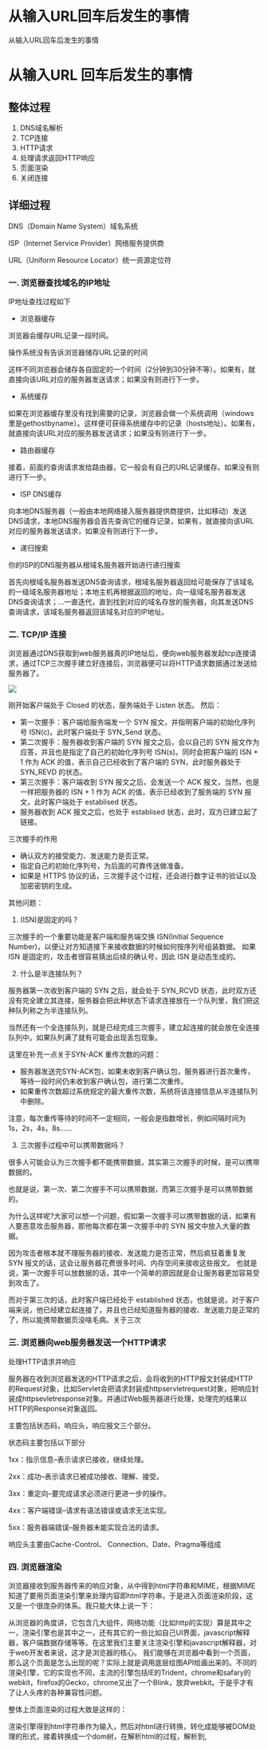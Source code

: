 # 从输入URL回车后发生的事情


从输入URL回车后发生的事情
<!--more-->

# 从输入URL 回车后发生的事情
## 整体过程
1. DNS域名解析
2. TCP连接
3. HTTP请求
4. 处理请求返回HTTP响应
5. 页面渲染
6. 关闭连接

## 详细过程
DNS（Domain Name System）域名系统

ISP（Internet Service Provider）网络服务提供商

URL（Uniform Resource Locator）统一资源定位符

### 一. 浏览器查找域名的IP地址 ###

IP地址查找过程如下

- 浏览器缓存

浏览器会缓存URL记录一段时间。

操作系统没有告诉浏览器储存URL记录的时间

这样不同浏览器会储存各自固定的一个时间（2分钟到30分钟不等）。如果有，就直接向该URL对应的服务器发送请求；如果没有则进行下一步。

- 系统缓存

如果在浏览器缓存里没有找到需要的记录，浏览器会做一个系统调用（windows里是gethostbyname）。这样便可获得系统缓存中的记录（hosts地址）。如果有，就直接向该URL对应的服务器发送请求；如果没有则进行下一步。

- 路由器缓存

接着，前面的查询请求发给路由器，它一般会有自己的URL记录缓存。如果没有则进行下一步。

- ISP DNS缓存

向本地DNS服务器（一般由本地网络接入服务器提供商提供，比如移动）发送DNS请求，本地DNS服务器会首先查询它的缓存记录，如果有，就直接向该URL对应的服务器发送请求，如果没有则进行下一步。

- 递归搜索

你的ISP的DNS服务器从根域名服务器开始进行递归搜索

首先向根域名服务器发送DNS查询请求，根域名服务器返回给可能保存了该域名的一级域名服务器地址；本地主机再根据返回的地址，向一级域名服务器发送DNS查询请求；...一直迭代，直到找到对应的域名存放的服务器，向其发送DNS查询请求，该域名服务器返回该域名对应的IP地址。

### 二. TCP/IP 连接 ###

浏览器通过DNS获取到web服务器真的IP地址后，便向web服务器发起tcp连接请求，通过TCP三次握手建立好连接后，浏览器便可以将HTTP请求数据通过发送给服务器了。

![](https://raw.githubusercontent.com/Kiasma1/Kiasma1.github.io/master/posts/2019/TIM%E6%88%AA%E5%9B%BE20190926120034.png)

刚开始客户端处于 Closed 的状态，服务端处于 Listen 状态。
然后：
- 第一次握手：客户端给服务端发一个 SYN 报文，并指明客户端的初始化序列号 ISN(c)。此时客户端处于 SYN_Send 状态。
- 第二次握手：服务器收到客户端的 SYN 报文之后，会以自己的 SYN 报文作为应答，并且也是指定了自己的初始化序列号 ISN(s)。同时会把客户端的 ISN + 1 作为 ACK 的值，表示自己已经收到了客户端的 SYN，此时服务器处于 SYN_REVD 的状态。
- 第三次握手：客户端收到 SYN 报文之后，会发送一个 ACK 报文，当然，也是一样把服务器的 ISN + 1 作为 ACK 的值，表示已经收到了服务端的 SYN 报文，此时客户端处于 establised 状态。
- 服务器收到 ACK 报文之后，也处于 establised 状态，此时，双方已建立起了链接。

三次握手的作用
- 确认双方的接受能力、发送能力是否正常。
- 指定自己的初始化序列号，为后面的可靠传送做准备。
- 如果是 HTTPS 协议的话，三次握手这个过程，还会进行数字证书的验证以及加密密钥的生成。

其他问题：
1. (ISN)是固定的吗？ 

三次握手的一个重要功能是客户端和服务端交换 ISN(Initial Sequence Number)，以便让对方知道接下来接收数据的时候如何按序列号组装数据。
如果 ISN 是固定的，攻击者很容易猜出后续的确认号，因此 ISN 是动态生成的。

2. 什么是半连接队列？

服务器第一次收到客户端的 SYN 之后，就会处于 SYN_RCVD 状态，此时双方还没有完全建立其连接，服务器会把此种状态下请求连接放在一个队列里，我们把这种队列称之为半连接队列。

当然还有一个全连接队列，就是已经完成三次握手，建立起连接的就会放在全连接队列中。如果队列满了就有可能会出现丢包现象。

这里在补充一点关于SYN-ACK 重传次数的问题：
- 服务器发送完SYN-ACK包，如果未收到客户确认包，服务器进行首次重传，等待一段时间仍未收到客户确认包，进行第二次重传。
- 如果重传次数超过系统规定的最大重传次数，系统将该连接信息从半连接队列中删除。

注意，每次重传等待的时间不一定相同，一般会是指数增长，例如间隔时间为 1s，2s，4s，8s......

3. 三次握手过程中可以携带数据吗？

很多人可能会认为三次握手都不能携带数据，其实第三次握手的时候，是可以携带数据的。

也就是说，第一次、第二次握手不可以携带数据，而第三次握手是可以携带数据的。

为什么这样呢?大家可以想一个问题，假如第一次握手可以携带数据的话，如果有人要恶意攻击服务器，那他每次都在第一次握手中的 SYN 报文中放入大量的数据。

因为攻击者根本就不理服务器的接收、发送能力是否正常，然后疯狂着重复发 SYN 报文的话，这会让服务器花费很多时间、内存空间来接收这些报文。
也就是说，第一次握手可以放数据的话，其中一个简单的原因就是会让服务器更加容易受到攻击了。

而对于第三次的话，此时客户端已经处于 established 状态，也就是说，对于客户端来说，他已经建立起连接了，并且也已经知道服务器的接收、发送能力是正常的了，所以能携带数据页没啥毛病。关于三次

### 三. 浏览器向web服务器发送一个HTTP请求 ###

处理HTTP请求并响应

服务器在收到浏览器发送的HTTP请求之后，会将收到的HTTP报文封装成HTTP的Request对象，比如Servlet会把请求封装成httpservletrequest对象，把响应封装成httpsevletresponse对象。并通过Web服务器进行处理，处理完的结果以HTTP的Response对象返回。

主要包括状态码，响应头，响应报文三个部分。

状态码主要包括以下部分

1xx：指示信息–表示请求已接收，继续处理。

2xx：成功–表示请求已被成功接收、理解、接受。

3xx：重定向–要完成请求必须进行更进一步的操作。

4xx：客户端错误–请求有语法错误或请求无法实现。

5xx：服务器端错误–服务器未能实现合法的请求。

响应头主要由Cache-Control、 Connection、Date、Pragma等组成

### 四. 浏览器渲染 ###

浏览器接收到服务器传来的响应对象，从中得到html字符串和MIME，根据MIME知道了要用页面渲染引擎来处理内容即html字符串，于是进入页面渲染阶段，这又是一个很庞杂的体系。我只能大体上说一下：

从浏览器的角度讲，它包含几大组件，网络功能（比如http的实现）算是其中之一，渲染引擎也是其中之一，还有其它的一些比如自己UI界面，javascript解释器，客户端数据存储等等。在这里我们主要关注渲染引擎和javascript解释器，对于web开发者来说，这才是浏览器的核心。
我们能够在浏览器中看到一个页面，那么这个页面是怎么出现的呢？实际上就是调用底层绘图API给画出来的。不同的渲染引擎，它的实现也不同，主流的引擎包括IE的Trident，chrome和safary的webkit，firefox的Gecko，chrome又出了一个Blink，放弃webkit。于是乎才有了让人头疼的各种兼容性问题。

整体上页面渲染的过程大致是这样的：

渲染引擎得到html字符串作为输入，然后对html进行转换，转化成能够被DOM处理的形式，接着转换成一个dom树，在解析html的过程，解析到<link>,<script>,<img>等一些请求标签时，会发送请求把对应的内容获取到。这时又会同步进行css的解析，构建出css样式规则应用到dom树上，然后进行一定的布局处理，比如标记节点块在浏览器中的坐标等形成最终的渲染树，最后根据这棵渲染树在浏览器窗口中进行绘制。

浏览器拿到HTML文件后，根据渲染规则进行渲染：

**=>整体上**

1. 解析HTML，构建DOM树

2. 解析CSS，生成CSS规则树

3. 合并DOM树和CSS规则树，生成render树

4. 布局render树

5. 绘制render数、树，即绘制页面像素信息

6. GPU将各层合成，结果呈现在浏览器窗口中。

最终我们就看到了页面的样子。

当然在页面渲染过程中还会同步进行javascript的解析，而且这两者是在同一个线程中的，所以一旦javascript死循环，页面的渲染也就进行不下去了。

### 五. 断开连接 ###

**四次挥手**

![](https://raw.githubusercontent.com/Kiasma1/Kiasma1.github.io/master/posts/2019/20190926130129.png)

刚开始双方都处于 establised 状态，假如是客户端先发起关闭请求，则：
- 第一次挥手：客户端发送一个 FIN 报文，报文中会指定一个序列号。此时客户端处于 FIN_WAIT1 状态。
- 第二次握手：服务端收到 FIN 之后，会发送 ACK 报文，且把客户端的序列号值 +1 作为 ACK 报文的序列号值，表明已经收到客户端的报文了，此时服务端处于 CLOSE_WAIT 状态。
- 第三次挥手：如果服务端也想断开连接了，和客户端的第一次挥手一样，发给 FIN 报文，且指定一个序列号。此时服务端处于 LAST_ACK 的状态。
- 第四次挥手：客户端收到 FIN 之后，一样发送一个 ACK 报文作为应答，且把服务端的序列号值 +1 作为自己 ACK 报文的序列号值，此时客户端处于 TIME_WAIT 状态。

需要过一阵子以确保服务端收到自己的 ACK 报文之后才会进入 CLOSED 状态

服务端收到 ACK 报文之后，就处于关闭连接了，处于 CLOSED 状态。

这里特别需要注意的就是 TIME_WAIT 这个状态了，就是要理解，为什么客户端发送 ACK 之后不直接关闭，而是要等一阵子才关闭。

这其中的原因就是，要确保服务器是否已经收到了我们的 ACK 报文，如果没有收到的话，服务器会重新发 FIN 报文给客户端，客户端再次收到 ACK 报文之后，就知道之前的 ACK 报文丢失了，然后再次发送 ACK 报文。

至于 TIME_WAIT 持续的时间至少是一个报文的来回时间。一般会设置一个计时，如果过了这个计时没有再次收到 FIN 报文，则代表对方成功，就是 ACK 报文，此时处于 CLOSED 状态。

这里我给出每个状态所包含的含义，有兴趣的可以看看：

LISTEN：侦听来自远方 TCP 端口的连接请求。

SYN-SENT：在发送连接请求后等待匹配的连接请求。

SYN-RECEIVED：在收到和发送一个连接请求后等待对连接请求的确认。

ESTABLISHED：代表一个打开的连接，数据可以传送给用户。

FIN-WAIT-1：等待远程 TCP 的连接中断请求，或先前的连接中断请求的确认。

FIN-WAIT-2：从远程 TCP 等待连接中断请求。CLOSE-WAIT：等待从本地用户发来的连接中断请求。CLOSING：等待远程 TCP 对连接中断的确认。

LAST-ACK：等待原来发向远程 TCP 的连接中断请求的确认。

TIME-WAIT：等待足够的时间以确保远程 TCP 接收到连接中断请求的确认。

CLOSED：没有任何连接状态。

最后，再放下三次握手与四次挥手的图：

![](https://raw.githubusercontent.com/Kiasma1/Kiasma1.github.io/master/posts/2019/20190926130144.png)





摘抄部分文章：
作者：单纯的土豆 链接：http://www.jianshu.com/p/19fde9ed9fc6 來源：简书
原文链接：https://blog.csdn.net/qq_40574571/article/details/93969217
作者：JAVA烂猪皮
链接：https://zhuanlan.zhihu.com/p/73467254
来源：知乎
